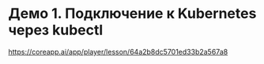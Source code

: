 # Демо 1. Подключение к Kubernetes через kubectl

https://coreapp.ai/app/player/lesson/64a2b8dc5701ed33b2a567a8